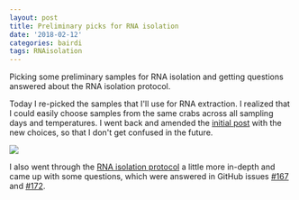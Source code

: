 ```yaml
---
layout: post
title: Preliminary picks for RNA isolation 
date: '2018-02-12'
categories: bairdi
tags: RNAisolation
---
```


Picking some preliminary samples for RNA isolation and getting questions answered about the RNA isolation protocol. 


Today I re-picked the samples that I'll use for RNA extraction. I realized that I could easily choose samples from the same crabs across all sampling days and temperatures. I went back and amended the [initial post](https://github.com/grace-ac/grace-ac.github.io/blob/master/_posts/2018-01-25-Crab-sample-picking.md) with the new choices, so that I don't get confused in the future. 

![](http://owl.fish.washington.edu/scaphapoda/grace/Crab-project/Samples-for-RNA-isolation.png)

I also went through the [RNA isolation protocol](https://github.com/RobertsLab/resources/blob/master/protocols/rna_isolation_rnazol_rt.md) a little more in-depth and came up with some questions, which were answered in GitHub issues [#167](https://github.com/RobertsLab/resources/issues/167) and [#172](https://github.com/RobertsLab/resources/issues/172). 
